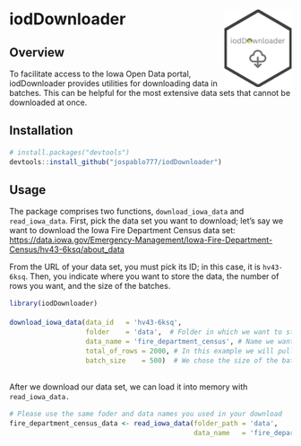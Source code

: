 
<!-- README.md is generated from README.Rmd. Please edit that file -->

# iodDownloader <a><img src="man/figures/logo.png" align="right" height="138" /></a>

## Overview

To facilitate access to the Iowa Open Data portal, iodDownloader
provides utilities for downloading data in batches. This can be helpful
for the most extensive data sets that cannot be downloaded at once.

## Installation

``` r
# install.packages("devtools")
devtools::install_github("jospablo777/iodDownloader")
```

## Usage

The package comprises two functions, `download_iowa_data` and
`read_iowa_data`. First, pick the data set you want to download; let’s
say we want to download the Iowa Fire Department Census data set:
<https://data.iowa.gov/Emergency-Management/Iowa-Fire-Department-Census/hv43-6ksq/about_data>

From the URL of your data set, you must pick its ID; in this case, it is
`hv43-6ksq`. Then, you indicate where you want to store the data, the
number of rows you want, and the size of the batches.

``` r
library(iodDownloader)

download_iowa_data(data_id   = 'hv43-6ksq',
                   folder    = 'data',  # Folder in which we want to store the data. In this case we have chosen a folder called 'data/'
                   data_name = 'fire_department_census', # Name we want for the local copy of the data set
                   total_of_rows = 2000, # In this example we will pull only the first 2k rows of the data set
                   batch_size    = 500)  # We chose the size of the batches we want to pull
                     
```

After we download our data set, we can load it into memory with
`read_iowa_data.`

``` r
# Please use the same foder and data names you used in your download
fire_department_census_data <- read_iowa_data(folder_path = 'data',
                                              data_name   = 'fire_department_census')
```

